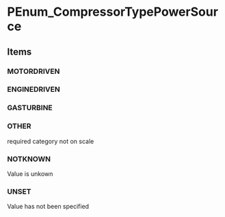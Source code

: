 # PEnum_CompressorTypePowerSource

## Items

### MOTORDRIVEN


### ENGINEDRIVEN


### GASTURBINE


### OTHER
required category not on scale

### NOTKNOWN
Value is unkown

### UNSET
Value has not been specified
